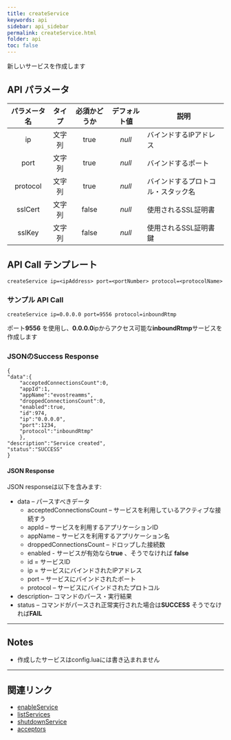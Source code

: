 ```yaml
---
title: createService
keywords: api
sidebar: api_sidebar
permalink: createService.html
folder: api
toc: false
---
```



新しいサービスを作成します


## API パラメータ

| パラメータ名  |  タイプ | 必須かどうか | デフォルト値 | 説明 |
| :----------------: | :----: | :-----------: | :---------------: | ---------------------------------- |
|         ip         | 文字列 |     true      |      *null*       | バインドするIPアドレス |
|        port        | 文字列 |     true      |      *null*       | バインドするポート |
|      protocol      | 文字列 |     true      |      *null*       | バインドするプロトコル・スタック名 |
|      sslCert       | 文字列 |     false     |      *null*       | 使用されるSSL証明書 |
|       sslKey       | 文字列 |     false     |      *null*       | 使用されるSSL証明書鍵 |



## API Call テンプレート

```
createService ip=<ipAddress> port=<portNumber> protocol=<protocolName>
```



### サンプル API Call

```
createService ip=0.0.0.0 port=9556 protocol=inboundRtmp
```

ポート**9556** を使用し、**0.0.0.0**ipからアクセス可能な**inboundRtmp**サービスを作成します



### JSONのSuccess Response

```
{
"data":{
    "acceptedConnectionsCount":0,
    "appId":1,
    "appName":"evostreamms",
    "droppedConnectionsCount":0,
    "enabled":true,
    "id":974,
    "ip":"0.0.0.0",
    "port":1234,
    "protocol":"inboundRtmp"
    },
"description":"Service created",
"status":"SUCCESS"
}
```



#### JSON Response

JSON responseは以下を含みます:

- data – パースすべきデータ
  - acceptedConnectionsCount – サービスを利用しているアクティブな接続すう
  - appId – サービスを利用するアプリケーションID
  - appName – サービスを利用するアプリケーション名
  - droppedConnectionsCount – ドロップした接続数
  - enabled - サービスが有効なら**true** 、そうでなければ **false**
  - id = サービスID
  - ip = サービスにバインドされたIPアドレス
  - port – サービスにバインドされたポート
  - protocol – サービスにバインドされたプロトコル
- description– コマンドのパース・実行結果
- status – コマンドがパースされ正常実行された場合は**SUCCESS** そうでなければ**FAIL**

------

## Notes

- 作成したサービスはconfig.luaには書き込まれません


------

## 関連リンク

- [enableService](enableService.html)
- [listServices](listServices.html)
- [shutdownService](shutdownService.html)
- [acceptors](userguide_configlua.html#acceptors)
